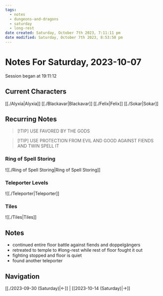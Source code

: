 ```yaml
---
tags:
  - notes
  - dungeons-and-dragons
  - saturday
  - long-rest
date created: Saturday, October 7th 2023, 7:11:11 pm
date modified: Saturday, October 7th 2023, 8:53:50 pm
---
```


# Notes For Saturday, 2023-10-07
Session began at 19:11:12
## Current Characters
[[./Alyxia|Alyxia]]
[[./Blackavar|Blackavar]]
[[./Felix|Felix]]
[[./Sokar|Sokar]]
## Recurring Notes
>[!TIP] USE FAVORED BY THE GODS

>[!TIP] USE PROTECTION FROM EVIL AND GOOD AGAINST FIENDS AND TWIN SPELL IT

### Ring of Spell Storing
![[./Ring of Spell Storing|Ring of Spell Storing]]
### Teleporter Levels
![[./Teleporter|Teleporter]]
### Tiles
![[./Tiles|Tiles]]

## Notes
- continued entire floor battle against fiends and doppelgängers
- retreated to temple to #long-rest while rest of floor fought it out
- fighting stopped and floor is quiet
- found another teleporter
## Navigation
[[./2023-09-30 (Saturday)|←]] | [[2023-10-14 (Saturday)|→]]